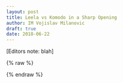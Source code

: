 ```yaml
---
layout: post
title: Leela vs Komodo in a Sharp Opening
author: IM Vojislav Milanovic
draft: true
date: 2018-06-22
---
```

[Editors note: blah]


{% raw %}
<div id="board" style="width: 500px" class='merida zeit'></div>
<script>
    var pgn = `
    [Event "?"]
    [Site "USER"]
    [Date "2018.06.21"]
    [Round "17"]
    [White "Lc0 20180604 - 360x32time"]
    [Black "Komodo-11.2.2-64bit"]
    [Result "1-0"]
    [WhiteElo "2200"]
    [BlackElo "2200"]
    [ECO "D39"]
    [EventDate "2018.??.??"]
    [Annotator "https://lichess.org/@/MTGOStark"]
    [PlyCount "140"]
    [TimeControl "3840"]
    
    1.d4 d5 2.c4 e6 3.Nf3 Nf6 4.Nc3 dxc4 5.e4 Bb4 6.Bg5 
        {[#] This is the very popular and sharp Vienna variation.}
    6...c5 7.e5!? 
        {Interesting: this is not the main line in Vienna, moust playable is 7. Bc4}
        ( 7.Bxc4 cxd4 8.Nxd4 Qa5 9.Bd2 O-O 10.Nc2 Bxc3 11.Bxc3 Qg5 12.Qe2 Qxg2 13.O-O-O Qxe4 14.Rhg1 g6 15.Ne3 e5 16.f4 Be6 17.Bd3 Qxf4 18.Rgf1 Qh4 19.Be1 Qa4 20.Rxf6 Nc6 21.Rxe6 Nd4 22.Qg4 Qxa2 23.Bxg6 hxg6 24.Rxg6+ fxg6 25.Qxg6+ Kh8 26.Qh5+ Kg8 {1/2-1/2 (26) Kasparov,G (2851)-Morozevich,A (2748) Sarajevo 2000 CBM 077 [Ftacnik,L]} )
    7...cxd4 
        ( {A possibility for black} 7...h6 8.Bd2 Bxc3 9.bxc3 Ne4 10.Bxc4 O-O 11.O-O cxd4 12.cxd4 Nxd2 13.Qxd2 Nc6 14.Bd3 Ne7 15.Qf4 Bd7 16.Qe4 g6 17.Qf4 Bc6 =, quiet 18.Rad1 Bxf3 19.Qxf3 Nd5 20.Be4 Rc8 21.Rc1 Qa5 22.Bxd5 Qxd5 23.Qxd5 exd5 24.f4 b5 25.Kf2 Rc4 26.Rxc4 dxc4 27.Rb1 a6 28.Ke3 Rd8 29.a4 Rb8 30.axb5 axb5 31.Rb4 Kf8 32.d5 Ke7 33.Kd4 Kd7 34.g4 Kc7 35.f5 gxf5 36.gxf5 f6 37.e6 Kd6 38.h3 Rb7 39.Rb1 h5 40.Ra1 Rb8 41.Ra6+ Kc7 42.d6+ Kb7 43.e7 c3 44.d7 c2 45.Ra1 c1=Q 46.Rxc1 {1-0 (46) Dreev,A (2689)-Nielsen,P (2628) playchess.com INT 2004} )
    8.Nxd4 Bxc3+ 
        ( 8...Qa5!? )
    9.bxc3 Qa5 10.exf6 Qxg5 
        ( 10...Qxc3+? 11.Ke2 Qb2+ 12.Kf3 +/- )
    11.fxg7 Qxg7 12.Qd2 O-O 
        ( 12...Nc6 13.Nxc6 bxc6 14.Bxc4 Qe5+ 15.Kf1 O-O 16.h4 Qc5 17.Be2 e5 18.Qg5+ Kh8 19.Qf6+ Kg8 20.h5 Re8 21.h6 Qf8 22.Rh5 {1-0 (22) Kasparov,G (2831) -Olafsson,H (2504) Reykjavik 2004} )
    13.Bxc4 =, quiet 
        {[#] Position with equal chanses for both sides though I would much rather like to play with white pieces!}
    13...Bd7 14.O-O Nc6 15.Nf3 
        ( 15.Nf5!? exf5 16.Qxd7 Ne5 17.Qa4 
            ( 17.Qb5 a6 18.Qb4 Nxc4 19.Qxc4 Rac8 20.Qd5 Qxc3 21.Qxb7 Qc6 22.Qb2 += )
        17...Rfc8?! 
            ( 17...Nf3+! 18.Kh1 Nd2 19.Rfe1 Rfd8 =, quiet )
        18.Bd5! +/- Nd3 19.Qd7 Rxc3 20.Qxb7 Rd8 21.Qxa7 Nf4 22.Rad1 Kh8 23.g3 h5 24.Rfe1 Rc2 25.Bg2 Ne2+ 26.Kf1 Rxd1 27.Rxd1 Qe5 28.Bf3 Nc3 29.Re1 Qf6 30.Re7 Nb5 31.Qd7 Rc7 32.Re8+ {1-0 (32) Barsov, A (2517)-Ismagambetov,A (2479) Tashkent 2007} )
    15...Be8 
        ( 15...Rfd8 16.Qe3 Ne7 17.Ne5 Ng6 18.f4 Rac8 19.Bd3 Rxc3 20.Qd4 Nh4 
            ( 20...Nxe5! 21.Qxc3 Bc6! 22.Bxh7+ Kxh7 23.Qh3+ Kg8 24.fxe5 Rd3 25.g3 Rd2 26.Rad1 Qg5 27.Rxd2 Qxd2 =, quiet )
        21.Be4 Rc7 22.Qd6 Rc2 23.Qe7 Rxg2+ 24.Kh1 {1-0 (24) Gelfand, B (2733)-Giri,A (2690) Monte Carlo 2011} )
    16.Rad1 Rc8 
        ( 16...Na5!? 17.Bd3 Bc6 )
    17.Bb3 Kh8 18.Rfe1 Rg8 19.g3 b6 20.Ba4 a6 21.Qf4 b5 22.Bc2 Qxc3 23.Be4 Qg7 24.Rd6 += 
        {[#] For the sacraficed pawn white has the inicative.}
    24...Nb8 25.Rc1! +/- 
        {Now it's very hard for Black to find a useful move.}
    25...Rxc1+?! 
        ( 25...Bd7 )
    26.Qxc1 b4 27.Qf4 Bb5?! 
        {Inaccuracy. Best move was a5.}
        ( 27...a5 28.Ne5 f6 29.Nc4 
            ( 29.Rxe6! fxe5 30.Qh4 Nc6 31.Rh6 +- {[%csl Gh7][%cal Gh6h7,Ge4h7]} )
        29...Nd7 30.Nxa5 Qg5 31.Qxg5 fxg5 32.Nb7 Nf6 33.Bd3 Bf7 34.Nc5 +/- )
    28.h4 Nd7 29.Ng5 Nf6 
        {[#]}
    30.Bxh7! 
        {A very elegant move.}
    30...Rf8 
        ( 30...Nxh7 31.Nxf7+ Qxf7 32.Qxf7 +- )
    31.Bd3 Bxd3 32.Rxd3 a5 33.Qe5 Nh7 34.Qxa5 Nxg5 35.hxg5 +/- 
        {[#] In a strategic sense, the position of white is completely obtained.}
    35...Qa1+ 36.Kg2 Kg7 37.Qxb4 Rh8 
        {[#]}
    38.Qd4+! 
        {With the transition to the winning rook endgame.}
    38...Qxd4 39.Rxd4 Rb8? 
        {Mistake. Best move was Ra8.}
        ( 39...Ra8 40.a4 Kg6 41.f4 +- {Also winning for white.} )
    40.Ra4 Rb2 41.Ra5 Kg6?! 
        {Inaccuracy. Best move was Rb4.}
        ( 41...Rb4 42.f4 +- )
    42.g4 Rc2 43.Kg3 Rc3+ 44.f3 Rd3 45.Kf4 Rc3 46.Ke4 Rc1 47.Kd3 Re1 48.a4 Ra1 49.Kd4 Rf1?! 
        {Inaccuracy. Best move was Ra3.}
        ( {Possible but not good enough too...} 49...Ra3 50.Ke4 Ra1 51.Ke3 Kg7 52.Ra8 Kg6 53.f4 Rg1 54.a5 Rxg4 55.a6 Rg3+ 56.Kd4 Ra3 57.Kc5 +- )
    50.Ke4 Re1+ 51.Kd4 Rf1 52.Ke3 Ra1 53.Kf2 Ra2+ 54.Ke3 
        ( {Better was...} 54.Kg3 Ra3 55.Kf4 Ra1 56.Ra8! +- )
    54...Ra3+ 55.Kf2 Ra2+ 56.Ke3 Ra3+ 57.Ke4 +- 
        {[#] White reply position twice, but now he find the right move!}
    57...Ra1 58.f4 Re1+ 59.Kd4 Rf1 60.Ke3 Rg1 
        ( 60...Ra1 61.Ra8 Rg1 62.a5 Rxg4 63.a6 Rg3+ 64.Ke4 Ra3 65.a7 Ra4+ 66.Ke5 Kg7 67.Kd6 +- )
    61.Kf3 
        ( 61.Rc5! Rxg4 62.a5 Kg7 63.a6 Rg3+ 64.Kd4 Ra3 65.Rc6 Kg6 66.Ke5 Ra5+ 67.Kd6 Ra3 68.Kc7 +- )
    61...Rf1+ 62.Ke3 Rg1 
        ( 62...Re1+ 63.Kf2 Re4 64.Kf3 Re1 65.Ra8 Rf1+ 66.Ke3 Rg1 67.a5 Rxg4 68.a6 Rg3+ 69.Kd4 )
    63.Rc5 Rxg4 64.a5 Rg1 65.Kd4 Rb1 
        ( 65...Rf1 66.Ke5 Kg7 67.a6 Ra1 68.Rc6 Rd1 69.Rc7 Rd5+ 70.Ke4 Ra5 71.a7 Kg6 72.Re7 +- )
    66.Kc4 Kh5 
        ( 66...Rf1 67.Kb5 Rxf4 68.a6 Rf1 69.a7 Ra1 70.Kb6 Rb1+ 71.Rb5 Ra1 72.Ra5 +- )
    67.f5 e5 
        ( 67...Kg4 68.fxe6 fxe6 69.g6 +- )
    68.Rxe5 Kxg5 
        ( 68...Kg4 69.g6 fxg6 70.fxg6 +- )
    69.a6 
        ( 69.Rd5 Kf4 70.Kc5 Ke4 71.Kc6 Rh1 72.Rb5 Kd3 73.a6 Kc4 74.Ra5 Kb4 75.a7 Kxa5 76.a8=Q+ +- )
    69...Rb8 
        ( 69...f6 70.Ra5 Rb8 71.a7 Ra8 72.Kc3 Kf4 73.Kd4 Kg4 74.Ke3 Re8+ 75.Kd2 Rd8+ 76.Ke1 +- )
    70.Kc5 Kf4 
        {[#] Finally black resigns!}
    1-0
`;
    var cfg = { pgn: pgn, layout: 'left', theme: 'chesscom', width: '390px', boardSize: '200px' };
    var board = pgnView('board', cfg);
</script>
{% endraw %}
